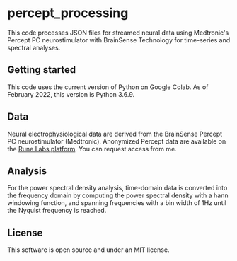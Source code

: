 # percept_processing

This code processes JSON files for streamed neural data using Medtronic's Percept PC neurostimulator
with BrainSense Technology for time-series and spectral analyses. 

## Getting started
This code uses the current version of Python on Google Colab. As of February 2022, this version is Python 3.6.9. 

## Data
Neural electrophysiological data are derived from the BrainSense Percept PC neurostimulator (Medtronic). 
Anonymized Percept data are available on the [Rune Labs platform](https://app.runelabs.io/patients).
You can request access from me.

## Analysis
For the power spectral density analysis, time-domain data is converted into the frequency domain by computing the power spectral density with a hann windowing function, and spanning frequencies with a bin width of 1Hz until the Nyquist frequency is reached.

## License
This software is open source and under an MIT license.
